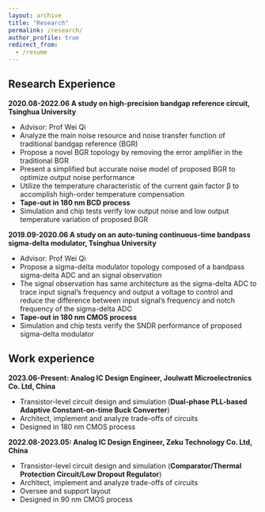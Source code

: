 ```yaml
---
layout: archive
title: "Research"
permalink: /research/
author_profile: true
redirect_from:
  - /resume
---
```



Research Experience
------
**2020.08-2022.06 A study on high-precision bandgap reference circuit, Tsinghua University**
* Advisor: Prof Wei Qi
* Analyze the main noise resource and noise transfer function of traditional bandgap reference (BGR)
* Propose a novel BGR topology by removing the error amplifier in the traditional BGR
* Present a simplified but accurate noise model of proposed BGR to optimize output noise performance
* Utilize the temperature characteristic of the current gain factor β to accomplish high-order temperature compensation
* **Tape-out in 180 nm BCD process**
* Simulation and chip tests verify low output noise and low output temperature variation of proposed BGR

**2019.09-2020.06 A study on an auto-tuning continuous-time bandpass sigma-delta modulator, Tsinghua University**
* Advisor: Prof Wei Qi
* Propose a sigma-delta modulator topology composed of a bandpass sigma-delta ADC and an signal observation
* The signal observation has same architecture as the sigma-delta ADC to trace input signal’s frequency and output a voltage to control and reduce the difference between input signal’s frequency and notch frequency of the sigma-delta ADC
* **Tape-out in 180 nm CMOS process**
* Simulation and chip tests verify the SNDR performance of proposed sigma-delta modulator

Work experience
------
**2023.06-Present: Analog IC Design Engineer, Joulwatt Microelectronics Co. Ltd, China**
* Transistor-level circuit design and simulation (**Dual-phase PLL-based Adaptive Constant-on-time Buck Converter**)
* Architect, implement and analyze trade-offs of circuits
* Designed in 180 nm CMOS process

**2022.08-2023.05: Analog IC Design Engineer, Zeku Technology Co. Ltd, China**
* Transistor-level circuit design and simulation (**Comparator/Thermal Protection Circuit/Low Dropout Regulator**)
* Architect, implement and analyze trade-offs of circuits
* Oversee and support layout
* Designed in 90 nm CMOS process
